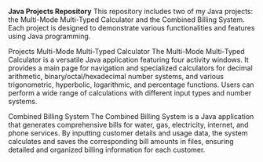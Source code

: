 **Java Projects Repository**
This repository includes two of my Java projects: the Multi-Mode Multi-Typed Calculator and the Combined Billing System. Each project is designed to demonstrate various functionalities and features using Java programming.

Projects
Multi-Mode Multi-Typed Calculator
The Multi-Mode Multi-Typed Calculator is a versatile Java application featuring four activity windows. It provides a main page for navigation and specialized calculators for decimal arithmetic, binary/octal/hexadecimal number systems, and various trigonometric, hyperbolic, logarithmic, and percentage functions. Users can perform a wide range of calculations with different input types and number systems.

Combined Billing System
The Combined Billing System is a Java application that generates comprehensive bills for water, gas, electricity, internet, and phone services. By inputting customer details and usage data, the system calculates and saves the corresponding bill amounts in files, ensuring detailed and organized billing information for each customer.
